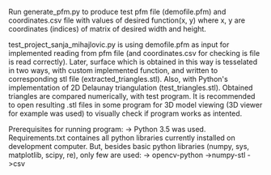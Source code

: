 
Run generate_pfm.py to produce test pfm file (demofile.pfm) and coordinates.csv file with values of desired function(x, y) 
where x, y are coordinates (indices) of matrix of desired width and height.

test_project_sanja_mihajlovic.py is using demofile.pfm as input for implemented reading from pfm file (and coordinates.csv for checking is file is read correctly). Later, surface which is obtained in this way is tesselated in two ways, with custom implemented function, and written to corresponding stl file (extracted_triangles.stl). Also, with Python's implementation of 2D Delaunay triangulation (test_triangles.stl). Obtained triangles are compared numerically, with test program. It is recommended to open resulting .stl files in some program for 3D model viewing (3D viewer for example was used) to visually check if program works as intented.



Prerequisites for running program:
-> Python 3.5 was used. Requirements.txt containes all python libraries currently installed on development computer.
But, besides basic python libraries (numpy, sys, matplotlib, scipy, re), only few are used:
-> opencv-python
->numpy-stl
->csv
 


